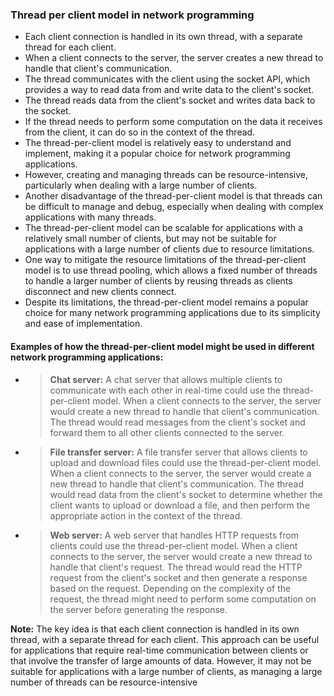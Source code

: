 ### Thread per client model in network programming

* Each client connection is handled in its own thread, with a separate thread for each client.
* When a client connects to the server, the server creates a new thread to handle that client's communication.
* The thread communicates with the client using the socket API, which provides a way to read data from and write data to the client's socket.
* The thread reads data from the client's socket and writes data back to the socket.
* If the thread needs to perform some computation on the data it receives from the client, it can do so in the context of the thread.
* The thread-per-client model is relatively easy to understand and implement, making it a popular choice for network programming applications.
* However, creating and managing threads can be resource-intensive, particularly when dealing with a large number of clients.
* Another disadvantage of the thread-per-client model is that threads can be difficult to manage and debug, especially when dealing with complex applications with many threads.
* The thread-per-client model can be scalable for applications with a relatively small number of clients, but may not be suitable for applications with a large number of clients due to resource limitations.
* One way to mitigate the resource limitations of the thread-per-client model is to use thread pooling, which allows a fixed number of threads to handle a larger number of clients by reusing threads as clients disconnect and new clients connect.
* Despite its limitations, the thread-per-client model remains a popular choice for many network programming applications due to its simplicity and ease of implementation.

#### Examples of how the thread-per-client model might be used in different network programming applications:

* > **Chat server:** A chat server that allows multiple clients to communicate with each other in real-time could use the thread-per-client model. When a client connects to the server, the server would create a new thread to handle that client's communication. The thread would read messages from the client's socket and forward them to all other clients connected to the server.
* > **File transfer server:** A file transfer server that allows clients to upload and download files could use the thread-per-client model. When a client connects to the server, the server would create a new thread to handle that client's communication. The thread would read data from the client's socket to determine whether the client wants to upload or download a file, and then perform the appropriate action in the context of the thread.
* > **Web server:** A web server that handles HTTP requests from clients could use the thread-per-client model. When a client connects to the server, the server would create a new thread to handle that client's request. The thread would read the HTTP request from the client's socket and then generate a response based on the request. Depending on the complexity of the request, the thread might need to perform some computation on the server before generating the response.

**Note:**
The key idea is that each client connection is handled in its own thread, with a separate thread for each client. This approach can be useful for applications that require real-time communication between clients or that involve the transfer of large amounts of data. However, it may not be suitable for applications with a large number of clients, as managing a large number of threads can be resource-intensive
